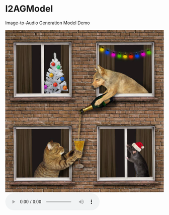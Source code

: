 # I2AGModel
Image-to-Audio Generation Model Demo

![image](https://github.com/yachuchang1031/I2AGModel/blob/main/cat_dog_water_pouring.jpg)
![audio](https://github.com/yachuchang1031/I2AGModel/blob/main/An%20audience%20cheering%20and%20clapping.wav)
